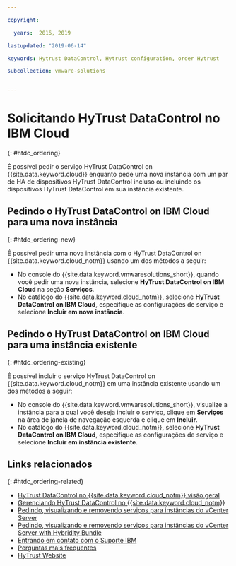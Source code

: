 ```yaml
---

copyright:

  years:  2016, 2019

lastupdated: "2019-06-14"

keywords: Hytrust DataControl, Hytrust configuration, order Hytrust

subcollection: vmware-solutions


---
```


# Solicitando HyTrust DataControl no IBM Cloud
{: #htdc_ordering}

É possível pedir o serviço HyTrust DataControl on {{site.data.keyword.cloud}} enquanto pede uma nova instância com um par de HA de dispositivos HyTrust DataControl incluso ou incluindo os dispositivos HyTrust DataControl em sua instância existente.

## Pedindo o HyTrust DataControl on IBM Cloud para uma nova instância
{: #htdc_ordering-new}

É possível pedir uma nova instância com o HyTrust DataControl on {{site.data.keyword.cloud_notm}} usando um dos métodos a seguir:
* No console do {{site.data.keyword.vmwaresolutions_short}}, quando você pedir uma nova instância, selecione **HyTrust DataControl on IBM Cloud** na seção **Serviços**.
* No catálogo do {{site.data.keyword.cloud_notm}}, selecione **HyTrust DataControl on IBM Cloud**, especifique as configurações de serviço e selecione **Incluir em nova instância**.

## Pedindo o HyTrust DataControl on IBM Cloud para uma instância existente
{: #htdc_ordering-existing}

É possível incluir o serviço HyTrust DataControl on {{site.data.keyword.cloud_notm}} em uma instância existente usando um dos métodos a seguir:
* No console do {{site.data.keyword.vmwaresolutions_short}}, visualize a instância para a qual você deseja incluir o serviço, clique em **Serviços** na área de janela de navegação esquerda e clique em **Incluir**.
* No catálogo do {{site.data.keyword.cloud_notm}}, selecione **HyTrust DataControl on IBM Cloud**, especifique as configurações de serviço e selecione **Incluir em instância existente**.

## Links relacionados
{: #htdc_ordering-related}

* [HyTrust DataControl no {{site.data.keyword.cloud_notm}} visão geral](/docs/services/vmwaresolutions/services?topic=vmware-solutions-htdc_considerations)
* [Gerenciando HyTrust DataControl no {{site.data.keyword.cloud_notm}}](/docs/services/vmwaresolutions/services?topic=vmware-solutions-managinghtdc)
* [Pedindo, visualizando e removendo serviços para instâncias do vCenter Server](/docs/services/vmwaresolutions/vcenter?topic=vmware-solutions-vc_addingremovingservices)
* [Pedindo, visualizando e removendo serviços para instâncias do vCenter Server with Hybridity Bundle](/docs/services/vmwaresolutions/vcenter?topic=vmware-solutions-vc_hybrid_addingremovingservices)
* [Entrando em contato com o Suporte IBM](/docs/services/vmwaresolutions/vmonic?topic=vmware-solutions-trbl_support)
* [Perguntas mais frequentes](/docs/services/vmwaresolutions/vmonic?topic=vmware-solutions-faq)
* [HyTrust Website](https://www.hytrust.com/)
